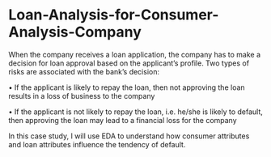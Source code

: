 # Loan-Analysis-for-Consumer-Analysis-Company

When the company receives a loan application, the company has to make a decision for loan approval
based on the applicant’s profile. Two types of risks are associated with the
bank’s decision:

• If the applicant is likely to repay the loan, then not approving the
loan results in a loss of business to the company

• If the applicant is not likely to repay the loan, i.e. he/she is likely to
default, then approving the loan may lead to a financial loss for the
company

In this case study, I will use EDA to understand how consumer
attributes and loan attributes influence the tendency of default.
